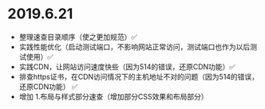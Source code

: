 # 2019.6.21

- 整理速查目录顺序（使之更加规范）✅
- 实践性能优化（启动测试端口，不影响网站正常访问，测试端口也作为以后测试使用）✅
- 实践CDN，让网站访问速度快些（因为514的错误，还原CDN功能）✅
- 排查https证书，在CDN访问情况下的主机地址不对的问题（因为514的错误，还原CDN功能） ✅
- 增加 1.布局与样式部分速查（增加部分CSS效果和布局部分）